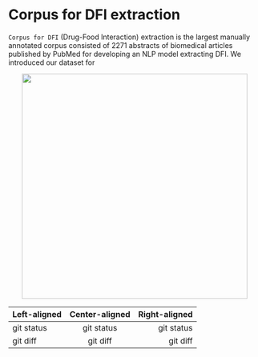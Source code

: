 # Corpus for DFI extraction

`Corpus for DFI` (Drug-Food Interaction) extraction is the largest manually annotated corpus consisted of 2271 abstracts of biomedical articles published by PubMed for developing an NLP model extracting DFI. We introduced our dataset for  

<p align="center"><img src= 'https://user-images.githubusercontent.com/75958220/104395745-c1321780-558c-11eb-9121-2fa7895c56ff.png' width='450' height='450'></p>



| Left-aligned | Center-aligned |  Right-aligned |
| :---         |     :---:      |          ---: |
| git status   | git status     | git status    |
| git diff     | git diff       | git diff      |
